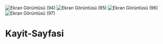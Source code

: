 ![Ekran Görüntüsü (94)](https://user-images.githubusercontent.com/116541658/235514528-eb825fb2-49ab-47a9-9661-82a71eccb8da.png)
![Ekran Görüntüsü (95)](https://user-images.githubusercontent.com/116541658/235514540-21eaab3a-8a5b-40c8-ac36-d80f73a6aca8.png)
![Ekran Görüntüsü (96)](https://user-images.githubusercontent.com/116541658/235514545-50d00ea0-ff62-4da4-85e9-bd1fe26066d9.png)
![Ekran Görüntüsü (97)](https://user-images.githubusercontent.com/116541658/235514552-988187f5-a2e1-4438-9d82-a12be94b2893.png)
# Kayit-Sayfasi
